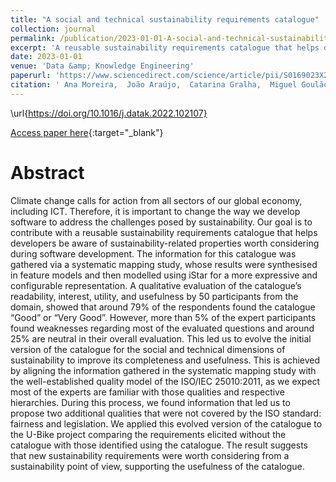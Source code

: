 ```yaml
---
title: "A social and technical sustainability requirements catalogue"
collection: journal
permalink: /publication/2023-01-01-A-social-and-technical-sustainability-requirements-catalogue
excerpt: 'A reusable sustainability requirements catalogue that helps developers be aware of sustainability-related properties worth considering during software development.'
date: 2023-01-01
venue: 'Data &amp; Knowledge Engineering'
paperurl: 'https://www.sciencedirect.com/science/article/pii/S0169023X22000982'
citation: ' Ana Moreira,  João Araújo,  Catarina Gralha,  Miguel Goulão,  Isabel Brito,  Diogo Albuquerque, &quot;A social and technical sustainability requirements catalogue.&quot; Data &amp;amp; Knowledge Engineering, vol 147, 2023.'
---
```

\url{https://doi.org/10.1016/j.datak.2022.102107}

[Access paper here](https://www.sciencedirect.com/science/article/pii/S0169023X22000982){:target="_blank"}

# Abstract

Climate change calls for action from all sectors of our global economy, including ICT. Therefore, it is important to change the way we develop software to address the challenges posed by sustainability. Our goal is to contribute with a reusable sustainability requirements catalogue that helps developers be aware of sustainability-related properties worth considering during software development. The information for this catalogue was gathered via a systematic mapping study, whose results were synthesised in feature models and then modelled using iStar for a more expressive and configurable representation. A qualitative evaluation of the catalogue’s readability, interest, utility, and usefulness by 50 participants from the domain, showed that around 79% of the respondents found the catalogue “Good” or “Very Good”. However, more than 5% of the expert participants found weaknesses regarding most of the evaluated questions and around 25% are neutral in their overall evaluation. This led us to evolve the initial version of the catalogue for the social and technical dimensions of sustainability to improve its completeness and usefulness. This is achieved by aligning the information gathered in the systematic mapping study with the well-established quality model of the ISO/IEC 25010:2011, as we expect most of the experts are familiar with those qualities and respective hierarchies. During this process, we found information that led us to propose two additional qualities that were not covered by the ISO standard: fairness and legislation. We applied this evolved version of the catalogue to the U-Bike project comparing the requirements elicited without the catalogue with those identified using the catalogue. The result suggests that new sustainability requirements were worth considering from a sustainability point of view, supporting the usefulness of the catalogue.
